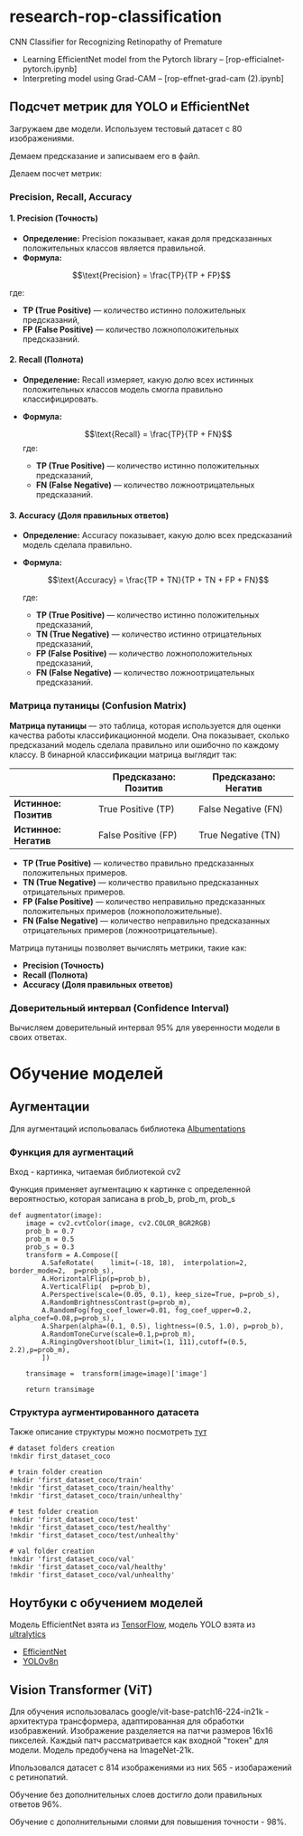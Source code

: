 # research-rop-classification
CNN Classifier for Recognizing Retinopathy of Premature

- Learning EfficientNet model from the Pytorch library – [rop-efficialnet-pytorch.ipynb]  
- Interpreting model using Grad-CAM – [rop-effnet-grad-cam (2).ipynb]


## Подсчет метрик для YOLO и EfficientNet

Загружаем две модели. Используем тестовый датасет с 80 изображениями. 

Демаем предсказание и записываем его в файл. 

Делаем посчет метрик:

### Precision, Recall, Accuracy

#### 1. **Precision** (Точность)
- **Определение:** Precision показывает, какая доля предсказанных положительных классов является правильной.
- **Формула:**
  
$$\text{Precision} = \frac{TP}{TP + FP}$$

  где:
  - **TP (True Positive)** — количество истинно положительных предсказаний,
  - **FP (False Positive)** — количество ложноположительных предсказаний.

#### 2. **Recall** (Полнота)
- **Определение:** Recall измеряет, какую долю всех истинных положительных классов модель смогла правильно классифицировать.
- **Формула:**
  
  $$\text{Recall} = \frac{TP}{TP + FN}$$
  где:
  - **TP (True Positive)** — количество истинно положительных предсказаний,
  - **FN (False Negative)** — количество ложноотрицательных предсказаний.

#### 3. **Accuracy** (Доля правильных ответов)
- **Определение:** Accuracy показывает, какую долю всех предсказаний модель сделала правильно.
- **Формула:**
  
  $$\text{Accuracy} = \frac{TP + TN}{TP + TN + FP + FN}$$
  
  где:
  - **TP (True Positive)** — количество истинно положительных предсказаний,
  - **TN (True Negative)** — количество истинно отрицательных предсказаний,
  - **FP (False Positive)** — количество ложноположительных предсказаний,
  - **FN (False Negative)** — количество ложноотрицательных предсказаний.

### Матрица путаницы (Confusion Matrix)

**Матрица путаницы** — это таблица, которая используется для оценки качества работы классификационной модели. Она показывает, сколько предсказаний модель сделала правильно или ошибочно по каждому классу. В бинарной классификации матрица выглядит так:

|                    | **Предсказано: Позитив** | **Предсказано: Негатив** |
|--------------------|--------------------------|--------------------------|
| **Истинное: Позитив**  | True Positive (TP)        | False Negative (FN)       |
| **Истинное: Негатив**  | False Positive (FP)       | True Negative (TN)        |

- **TP (True Positive)** — количество правильно предсказанных положительных примеров.
- **TN (True Negative)** — количество правильно предсказанных отрицательных примеров.
- **FP (False Positive)** — количество неправильно предсказанных положительных примеров (ложноположительные).
- **FN (False Negative)** — количество неправильно предсказанных отрицательных примеров (ложноотрицательные).

Матрица путаницы позволяет вычислять метрики, такие как:
- **Precision (Точность)**
- **Recall (Полнота)**
- **Accuracy (Доля правильных ответов)**


### Доверительный интервал (Confidence Interval)

Вычисляем доверительный интервал 95% для уверенности модели в своих ответах.

# Обучение моделей
## Аугментации
Для аугментаций испольовалась библиотека [Albumentations](https://albumentations.ai/docs/)
### Функция для аугментаций 
Вход - картинка, читаемая библиотекой cv2

Функция применяет аугментацию к картинке с определенной вероятностью, которая записана в prob_b, prob_m, prob_s
``` 
def augmentator(image):
    image = cv2.cvtColor(image, cv2.COLOR_BGR2RGB)
    prob_b = 0.7
    prob_m = 0.5
    prob_s = 0.3
    transform = A.Compose([
        A.SafeRotate(    limit=(-18, 18),  interpolation=2,  border_mode=2,  p=prob_s),
        A.HorizontalFlip(p=prob_b),
        A.VerticalFlip(  p=prob_b),
        A.Perspective(scale=(0.05, 0.1), keep_size=True, p=prob_s),
        A.RandomBrightnessContrast(p=prob_m),
        A.RandomFog(fog_coef_lower=0.01, fog_coef_upper=0.2, alpha_coef=0.08,p=prob_s),
        A.Sharpen(alpha=(0.1, 0.5), lightness=(0.5, 1.0), p=prob_b),
        A.RandomToneCurve(scale=0.1,p=prob_m),
        A.RingingOvershoot(blur_limit=(1, 111),cutoff=(0.5, 2.2),p=prob_m),
        ])

    transimage =  transform(image=image)['image']

    return transimage
```
### Структура аугментированного датасета
Также описание структуры можно посмотреть [тут](https://docs.ultralytics.com/datasets/classify/#dataset-structure-for-yolo-classification-tasks)
```
# dataset folders creation
!mkdir first_dataset_coco

# train folder creation
!mkdir 'first_dataset_coco/train'
!mkdir 'first_dataset_coco/train/healthy'
!mkdir 'first_dataset_coco/train/unhealthy'

# test folder creation
!mkdir 'first_dataset_coco/test'
!mkdir 'first_dataset_coco/test/healthy'
!mkdir 'first_dataset_coco/test/unhealthy'

# val folder creation
!mkdir 'first_dataset_coco/val'
!mkdir 'first_dataset_coco/val/healthy'
!mkdir 'first_dataset_coco/val/unhealthy'
```

## Ноутбуки с обучением моделей
Модель EfficientNet взята из [TensorFlow](https://www.tensorflow.org/api_docs/python/tf/keras/applications/efficientnet_v2), модель YOLO взята из [ultralytics](https://docs.ultralytics.com/tasks/classify/) 
 - [EfficientNet](https://www.kaggle.com/code/artemsattarov/efficientnet-v2b1-for-article-train-e20-r224-embed)
 - [YOLOv8n](https://www.kaggle.com/code/artemsattarov/yolo-for-article-train-70)

## Vision Transformer (ViT)

Для обучения использовалась google/vit-base-patch16-224-in21k - архитектура трансформера, адаптированная для обработки изобравжений. Изображение разделяется на патчи размеров 16х16 пикселей. Каждый патч рассматривается как входной "токен" для модели. Модель предобучена на ImageNet-21k. 

Ипользовался датасет с 814 изображениями из них 565 - изобаражений с ретинопатий. 

Обучение без дополнительных слоев достигло доли правильных ответов 96%.

Обучение с  дополнительными слоями для повышения точности  - 98%.